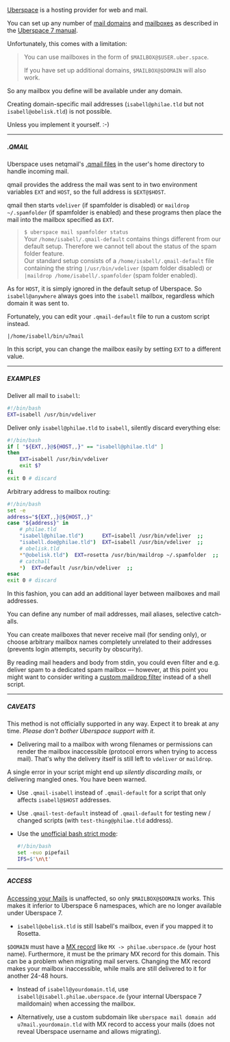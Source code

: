 [Uberspace](https://github.com/Uberspace) is a hosting provider for web and mail.

You can set up any number of [mail domains](https://manual.uberspace.de/mail-domains.html) and [mailboxes](https://manual.uberspace.de/mail-mailboxes.html) as described in the [Uberspace 7 manual](https://manual.uberspace.de).

Unfortunately, this comes with a limitation:

> You can use mailboxes in the form of `$MAILBOX@$USER.uber.space`. 
>
> If you have set up additional domains, `$MAILBOX@$DOMAIN` will also work.

So any mailbox you define will be available under any domain.

Creating domain-specific mail addresses (`isabell@philae.tld` but not `isabell@obelisk.tld`) is not possible.

Unless you implement it yourself. :-)

----

##### .QMAIL

Uberspace uses netqmail's [.qmail files](https://web.archive.org/web/20200902011211/https://wiki.uberspace.de/mail:dotqmail) in the user's home directory to handle incoming mail.

qmail provides the address the mail was sent to in two environment variables `EXT` and `HOST`, so the full address is `$EXT@$HOST`.

qmail then starts `vdeliver` (if spamfolder is disabled) or `maildrop ~/.spamfolder` (if spamfolder is enabled) and these programs then place the mail into the mailbox specified as `EXT`.

> `$ uberspace mail spamfolder status`  
> Your `/home/isabell/.qmail-default` contains things different from our default setup. Therefore we cannot tell about the status of the spam folder feature.  
> Our standard setup consists of a `/home/isabell/.qmail-default` file containing the string `|/usr/bin/vdeliver` (spam folder disabled) or `|maildrop /home/isabell/.spamfolder` (spam folder enabled).

As for `HOST`, it is simply ignored in the default setup of Uberspace. So `isabell@anywhere` always goes into the `isabell` mailbox, regardless which domain it was sent to.

Fortunately, you can edit your `.qmail-default` file to run a custom script instead.

    |/home/isabell/bin/u7mail

In this script, you can change the mailbox easily by setting `EXT` to a different value.

----

##### EXAMPLES

Deliver all mail to `isabell`:

```bash
#!/bin/bash
EXT=isabell /usr/bin/vdeliver
```
    
Deliver only `isabell@philae.tld` to `isabell`, silently discard everything else:

```bash
#!/bin/bash
if [ "${EXT,,}@${HOST,,}" == "isabell@philae.tld" ]
then
    EXT=isabell /usr/bin/vdeliver
    exit $?
fi
exit 0 # discard
```

Arbitrary address to mailbox routing:
  
```bash
#!/bin/bash
set -e
address="${EXT,,}@${HOST,,}"
case "${address}" in
    # philae.tld
    "isabell@philae.tld")      EXT=isabell /usr/bin/vdeliver  ;;
    "isabell.doe@philae.tld")  EXT=isabell /usr/bin/vdeliver  ;;
    # obelisk.tld
    *"@obelisk.tld")  EXT=rosetta /usr/bin/maildrop ~/.spamfolder  ;;
    # catchall
    *)  EXT=default /usr/bin/vdeliver  ;;
esac
exit 0 # discard
```

In this fashion, you can add an additional layer between mailboxes and mail addresses.

You can define any number of mail addresses, mail aliases, selective catch-alls.

You can create mailboxes that never receive mail (for sending only), or choose arbitrary mailbox names completely unrelated to their addresses (prevents login attempts, security by obscurity).

By reading mail headers and body from stdin, you could even filter and e.g. deliver spam to a dedicated spam mailbox — however, at this point you might want to consider writing a [custom maildrop filter](https://web.archive.org/web/20200902011156/https://wiki.uberspace.de/mail:maildrop) instead of a shell script.

----

##### CAVEATS

This method is not officially supported in any way. Expect it to break at any time. *Please don't bother Uberspace support with it.*

- Delivering mail to a mailbox with wrong filenames or permissions can render the mailbox inaccessible (protocol errors when trying to access mail). That's why the delivery itself is still left to `vdeliver` or `maildrop`.

A single error in your script might end up *silently discarding mails*, or delivering mangled ones. You have been warned.

- Use `.qmail-isabell` instead of `.qmail-default` for a script that only affects `isabell@$HOST` addresses.

- Use `.qmail-test-default` instead of `.qmail-default` for testing new / changed scripts (with `test-thing@philae.tld` address).
  
- Use the [unofficial bash strict mode](http://redsymbol.net/articles/unofficial-bash-strict-mode/):

  ```bash
  #!/bin/bash
  set -euo pipefail
  IFS=$'\n\t'
  ```

----

##### ACCESS

[Accessing your Mails](https://manual.uberspace.de/mail-access.html) is unaffected, so only `$MAILBOX@$DOMAIN` works. This makes it inferior to Uberspace 6 namespaces, which are no longer available under Uberspace 7.

- `isabell@obelisk.tld` is still Isabell's mailbox, even if you mapped it to Rosetta.
 
`$DOMAIN` must have a [MX record](https://en.wikipedia.org/wiki/MX_record) like `MX -> philae.uberspace.de` (your host name). Furthermore, it must be the primary MX record for this domain. This can be a problem when migrating mail servers. Changing the MX record makes your mailbox inaccessible, while mails are still delivered to it for another 24-48 hours.
    
- Instead of `isabell@yourdomain.tld`, use `isabell@isabell.philae.uberspace.de` (your internal Uberspace 7 maildomain) when accessing the mailbox.
    
- Alternatively, use a custom subdomain like `uberspace mail domain add u7mail.yourdomain.tld` with MX record to access your mails (does not reveal Uberspace username and allows migrating).
